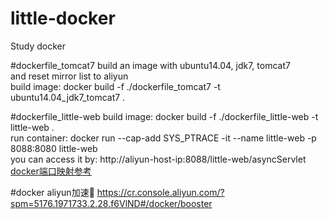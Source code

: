 # little-docker
Study docker

#dockerfile_tomcat7
build an image with ubuntu14.04, jdk7, tomcat7  
and reset mirror list to aliyun  
build image:  docker build -f ./dockerfile_tomcat7 -t ubuntu14.04_jdk7_tomcat7 .

#dockerfile_little-web
build image: docker build -f ./dockerfile_little-web -t little-web .   
run container: docker run --cap-add SYS_PTRACE -it --name little-web -p 8088:8080 little-web  
you can access it by: http://aliyun-host-ip:8088/little-web/asyncServlet
[docker端口映射参考](https://github.com/yueyemaitian/little-docker.git)  

#docker aliyun加速
https://cr.console.aliyun.com/?spm=5176.1971733.2.28.f6VlND#/docker/booster
